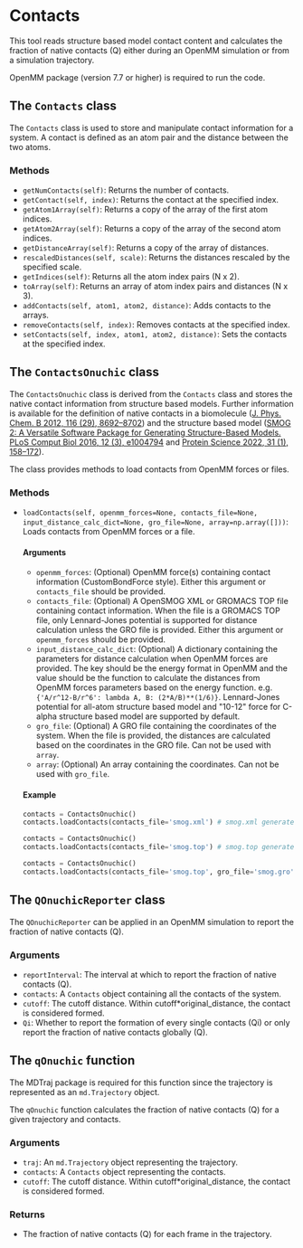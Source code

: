 # Contacts
This tool reads structure based model contact content and calculates the fraction of native contacts (Q) either during an OpenMM simulation or from a simulation trajectory.

OpenMM package (version 7.7 or higher) is required to run the code.

## The `Contacts` class

The `Contacts` class is used to store and manipulate contact information for a system. A contact is defined as an atom pair and the distance between the two atoms.

### Methods

- `getNumContacts(self)`: Returns the number of contacts.
- `getContact(self, index)`: Returns the contact at the specified index.
- `getAtom1Array(self)`: Returns a copy of the array of the first atom indices.
- `getAtom2Array(self)`: Returns a copy of the array of the second atom indices.
- `getDistanceArray(self)`: Returns a copy of the array of distances.
- `rescaledDistances(self, scale)`: Returns the distances rescaled by the specified scale.
- `getIndices(self)`: Returns all the atom index pairs (N x 2).
- `toArray(self)`: Returns an array of atom index pairs and distances (N x 3).
- `addContacts(self, atom1, atom2, distance)`: Adds contacts to the arrays.
- `removeContacts(self, index)`: Removes contacts at the specified index.
- `setContacts(self, index, atom1, atom2, distance)`: Sets the contacts at the specified index.

## The `ContactsOnuchic` class

The `ContactsOnuchic` class is derived from the `Contacts` class and stores the native contact information from structure based models. Further information is available for the definition of native contacts in a biomolecule ([J. Phys. Chem. B 2012, 116 (29), 8692–8702](https://doi.org/10.1021/jp300852d)) and the structure based model ([SMOG 2: A Versatile Software Package for Generating Structure-Based Models. PLoS Comput Biol 2016, 12 (3), e1004794](https://doi.org/10.1371/journal.pcbi.1004794) and [Protein Science 2022, 31 (1), 158–172](https://doi.org/10.1002/pro.4209)).

The class provides methods to load contacts from OpenMM forces or files.

### Methods

- `loadContacts(self, openmm_forces=None, contacts_file=None, input_distance_calc_dict=None, gro_file=None, array=np.array([]))`: Loads contacts from OpenMM forces or a file. 

    #### Arguments

    - `openmm_forces`: (Optional) OpenMM force(s) containing contact information (CustomBondForce style). Either this argument or `contacts_file` should be provided. 
    - `contacts_file`: (Optional) A OpenSMOG XML or GROMACS TOP file containing contact information. When the file is a GROMACS TOP file, only Lennard-Jones potential is supported for distance calculation unless the GRO file is provided. Either this argument or `openmm_forces` should be provided.
    - `input_distance_calc_dict`: (Optional) A dictionary containing the parameters for distance calculation when OpenMM forces are provided. The key should be the energy format in OpenMM and the value should be the function to calculate the distances from OpenMM forces parameters based on the energy function. e.g. `{'A/r^12-B/r^6': lambda A, B: (2*A/B)**(1/6)}`. Lennard-Jones potential for all-atom structure based model and "10-12" force for C-alpha structure based model are supported by default.
    - `gro_file`: (Optional) A GRO file containing the coordinates of the system. When the file is provided, the distances are calculated based on the coordinates in the GRO file. Can not be used with `array`.
    - `array`: (Optional) An array containing the coordinates. Can not be used with `gro_file`.

    #### Example

    ```python
    contacts = ContactsOnuchic()
    contacts.loadContacts(contacts_file='smog.xml') # smog.xml generated by SMOG 2 for OpenSMOG
    ```
    ```python
    contacts = ContactsOnuchic()
    contacts.loadContacts(contacts_file='smog.top') # smog.top generated by SMOG 2 for GROMACS
    ```
    ```python
    contacts = ContactsOnuchic()
    contacts.loadContacts(contacts_file='smog.top', gro_file='smog.gro') # self defined smog.top and native structure smog.gro
    ```

## The `QOnuchicReporter` class

The `QOnuchicReporter` can be applied in an OpenMM simulation to report the fraction of native contacts (Q).

### Arguments

- `reportInterval`: The interval at which to report the fraction of native contacts (Q).
- `contacts`: A `Contacts` object containing all the contacts of the system.
- `cutoff`: The cutoff distance. Within cutoff*original_distance, the contact is considered formed.
- `Qi`: Whether to report the formation of every single contacts (Qi) or only report the fraction of native contacts globally (Q).

## The `qOnuchic` function

The MDTraj package is required for this function since the trajectory is represented as an `md.Trajectory` object.

The `qOnuchic` function calculates the fraction of native contacts (Q) for a given trajectory and contacts.

### Arguments

- `traj`: An `md.Trajectory` object representing the trajectory.
- `contacts`: A `Contacts` object representing the contacts.
- `cutoff`: The cutoff distance. Within cutoff*original_distance, the contact is considered formed.

### Returns

- The fraction of native contacts (Q) for each frame in the trajectory.
